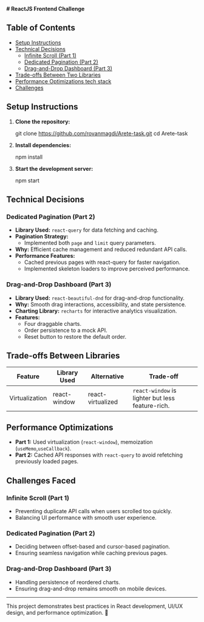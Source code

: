 **# ReactJS Frontend Challenge**

## **Table of Contents**
- [Setup Instructions](#setup-instructions)
- [Technical Decisions](#technical-decisions)
  - [Infinite Scroll (Part 1)](#infinite-scroll-part-1)
  - [Dedicated Pagination (Part 2)](#dedicated-pagination-part-2)
  - [Drag-and-Drop Dashboard (Part 3)](#drag-and-drop-dashboard-part-3)
- [Trade-offs Between Two Libraries](#trade-offs-between-two-libraries)
- [Performance Optimizations tech stack](#performance-optimizations-tech-stack)
- [Challenges ](#challenges)

## **Setup Instructions**

1. **Clone the repository:**
  
   git clone https://github.com/rovanmagdi/Arete-task.git
   cd Arete-task
  
2. **Install dependencies:**
  
   npm install
   
3. **Start the development server:**
  
   npm start
   


## **Technical Decisions**

<!-- ### **Infinite Scroll (Part 1)**
- **Library Used:** `react-window` for list virtualization.
- **Why:** Efficient rendering of large datasets and reduced memory footprint.
- **Data Fetching:** Lazy loading images from a mock API.
- **Performance Features:**
  - Used `useMemo` and `useCallback` to avoid unnecessary re-renders.
  - Debounced scroll events to reduce API calls.
  - Implemented a "Load More" button for users who prefer manual fetching. -->

### **Dedicated Pagination (Part 2)**
- **Library Used:** `react-query` for data fetching and caching.
- **Pagination Strategy:**
  - Implemented both `page` and `limit` query parameters.
- **Why:** Efficient cache management and reduced redundant API calls.
- **Performance Features:**
  - Cached previous pages with react-query for faster navigation.
  - Implemented skeleton loaders to improve perceived performance.

### **Drag-and-Drop Dashboard (Part 3)**
- **Library Used:** `react-beautiful-dnd` for drag-and-drop functionality.
- **Why:** Smooth drag interactions, accessibility, and state persistence.
- **Charting Library:** `recharts` for interactive analytics visualization.
- **Features:**
  - Four draggable charts.
  - Order persistence to a mock API.
  - Reset button to restore the default order.

## **Trade-offs Between Libraries**

| Feature | Library Used | Alternative | Trade-off |
|---------|-------------|------------|-----------|
| Virtualization | react-window | react-virtualized | `react-window` is lighter but less feature-rich. |


## **Performance Optimizations**
- **Part 1:** Used virtualization (`react-window`), memoization (`useMemo`,`useCallback`).
- **Part 2:** Cached API responses with `react-query` to avoid refetching previously loaded pages.

## **Challenges Faced**

### **Infinite Scroll (Part 1)**
- Preventing duplicate API calls when users scrolled too quickly.
- Balancing UI performance with smooth user experience.

### **Dedicated Pagination (Part 2)**
- Deciding between offset-based and cursor-based pagination.
- Ensuring seamless navigation while caching previous pages.

### **Drag-and-Drop Dashboard (Part 3)**
- Handling persistence of reordered charts.
- Ensuring drag-and-drop remains smooth on mobile devices.



---
This project demonstrates best practices in React development, UI/UX design, and performance optimization. 🚀

